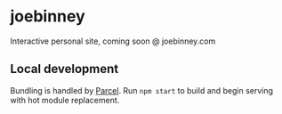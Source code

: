 # joebinney
Interactive personal site, coming soon @ joebinney.com

## Local development
Bundling is handled by [Parcel](https://parceljs.org/).
Run `npm start` to build and begin serving with hot module replacement.